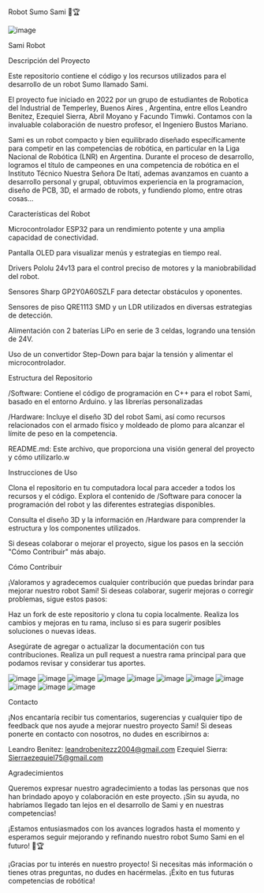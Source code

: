 
Robot Sumo Sami 🤖🏆

![image](https://github.com/LeandroBenitez12/SAMI_RBSUMO/assets/108737751/15997e0a-dd7b-4d2b-9967-a2e254452611)


Sami Robot

Descripción del Proyecto



Este repositorio contiene el código y los recursos utilizados para el desarrollo de un robot Sumo llamado Sami. 

El proyecto fue iniciado en 2022 por un grupo de estudiantes de Robotica  del Industrial de Temperley, Buenos Aires , Argentina, entre ellos Leandro Benitez, Ezequiel Sierra, Abril Moyano y Facundo Timwki. Contamos con la invaluable colaboración de nuestro profesor, el Ingeniero Bustos Mariano.

Sami es un robot compacto y bien equilibrado diseñado específicamente para competir en las competencias de robótica, 
en particular en la Liga Nacional de Robótica (LNR) en Argentina. Durante el proceso de desarrollo, 
logramos el título de campeones en una competencia de robótica en el Instituto Técnico Nuestra Señora De Itatí,
ademas avanzamos en cuanto a desarrollo personal y grupal, obtuvimos experiencia en la programacion, diseño de PCB, 3D, el armado de robots, y fundiendo plomo, entre otras cosas...


Características del Robot


Microcontrolador ESP32 para un rendimiento potente y una amplia capacidad de conectividad.

Pantalla OLED para visualizar menús y estrategias en tiempo real.

Drivers Pololu 24v13 para el control preciso de motores y la maniobrabilidad del robot.

Sensores Sharp GP2Y0A60SZLF para detectar obstáculos y oponentes.

Sensores de piso QRE1113 SMD y un LDR utilizados en diversas estrategias de detección.

Alimentación con 2 baterías LiPo en serie de 3 celdas, logrando una tensión de 24V.

Uso de un convertidor Step-Down para bajar la tensión y alimentar el microcontrolador.



Estructura del Repositorio

/Software: Contiene el código de programación en C++ para el robot Sami, basado en el entorno Arduino. y las librerías personalizadas

/Hardware: Incluye el diseño 3D del robot Sami, así como recursos relacionados con el armado físico y moldeado de plomo para alcanzar el límite de peso en la competencia.

README.md: Este archivo, que proporciona una visión general del proyecto y cómo utilizarlo.w


Instrucciones de Uso

Clona el repositorio en tu computadora local para acceder a todos los recursos y el código.
Explora el contenido de /Software para conocer la programación del robot y las diferentes estrategias disponibles.

Consulta el diseño 3D y la información en /Hardware para comprender la estructura y los componentes utilizados.


Si deseas colaborar o mejorar el proyecto, sigue los pasos en la sección "Cómo Contribuir" más abajo.

Cómo Contribuir

¡Valoramos y agradecemos cualquier contribución que puedas brindar para mejorar nuestro robot Sami! Si deseas colaborar, sugerir mejoras o corregir problemas, sigue estos pasos:

Haz un fork de este repositorio y clona tu copia localmente.
Realiza los cambios y mejoras en tu rama, incluso si es para sugerir posibles soluciones o nuevas ideas.

Asegúrate de agregar o actualizar la documentación con tus contribuciones.
Realiza un pull request a nuestra rama principal para que podamos revisar y considerar tus aportes.


![image](https://github.com/LeandroBenitez12/SAMI_RBSUMO/assets/108737751/621f3de5-244e-49b7-bb5b-1311f73536a7)
![image](https://github.com/LeandroBenitez12/SAMI_RBSUMO/assets/108737751/dbcc2cb6-ef4b-42c4-bbb9-9cdb3d2569d1)
![image](https://github.com/LeandroBenitez12/SAMI_RBSUMO/assets/108737751/503a2681-6c97-4b4e-8e38-bcb7acd5f99b)
![image](https://github.com/LeandroBenitez12/SAMI_RBSUMO/assets/108737751/a329a7a2-01b9-4b1c-8efe-3d43d09b7eb6)
![image](https://github.com/LeandroBenitez12/SAMI_RBSUMO/assets/108737751/86279134-74e4-40cf-9914-0fc2b31cd7f6)
![image](https://github.com/LeandroBenitez12/SAMI_RBSUMO/assets/108737751/49b14c58-059c-402c-883d-c66b3599b0e2)
![image](https://github.com/LeandroBenitez12/SAMI_RBSUMO/assets/108737751/8954c7a5-8958-44b1-97bf-dd2ee158d45f)
![image](https://github.com/LeandroBenitez12/SAMI_RBSUMO/assets/108737751/697088a0-6192-452f-a020-ac3569ee1c22)
![image](https://github.com/LeandroBenitez12/SAMI_RBSUMO/assets/108737751/5607b18e-1426-4e98-baa3-550f20190ff7)
![image](https://github.com/LeandroBenitez12/SAMI_RBSUMO/assets/108737751/2288b994-c64d-4952-bb19-41f73b7b3d59)
![image](https://github.com/LeandroBenitez12/SAMI_RBSUMO/assets/108737751/b67446e7-8fd3-4351-bf04-a3a9a809f7ee)


Contacto

¡Nos encantaría recibir tus comentarios, sugerencias y cualquier tipo de feedback que nos ayude a mejorar nuestro proyecto Sami! Si deseas ponerte en contacto con nosotros, no dudes en escribirnos a:

Leandro Benitez: leandrobenitezz2004@gmail.com
Ezequiel Sierra: Sierraezequiel75@gmail.com


Agradecimientos

Queremos expresar nuestro agradecimiento a todas las personas que nos han brindado apoyo y colaboración en este proyecto. ¡Sin su ayuda, no habríamos llegado tan lejos en el desarrollo de Sami y en nuestras competencias!

¡Estamos entusiasmados con los avances logrados hasta el momento y esperamos seguir mejorando y refinando nuestro robot Sumo Sami en el futuro! 🤖🏆

¡Gracias por tu interés en nuestro proyecto! Si necesitas más información o tienes otras preguntas, no dudes en hacérmelas. ¡Éxito en tus futuras competencias de robótica!
